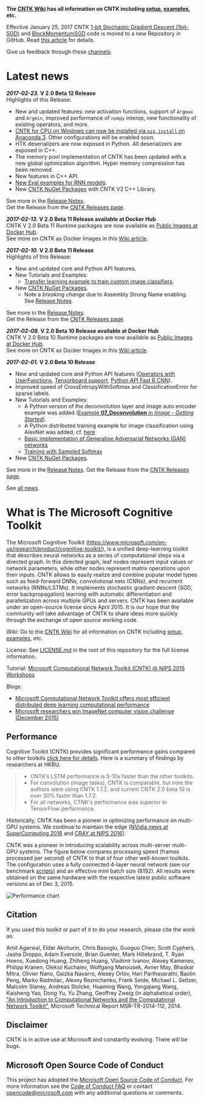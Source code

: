 **The [CNTK Wiki](https://github.com/Microsoft/CNTK/wiki) has all information on CNTK including [setup](https://github.com/Microsoft/CNTK/wiki/Setup-CNTK-on-your-machine), [examples](https://github.com/Microsoft/CNTK/wiki/Examples), etc.**

Effective January 25, 2017 CNTK [1-bit Stochastic Gradient Descent (1bit-SGD)](https://github.com/Microsoft/CNTK/wiki/Enabling-1bit-SGD) and [BlockMomentumSGD](https://github.com/Microsoft/CNTK/wiki/Multiple-GPUs-and-machines#22-block-momentum-sgd) code is moved to a new Repository in GitHub. Read [this article](https://github.com/Microsoft/CNTK/wiki/Update-1bit-SGD-Submodule-Location) for details.

Give us feedback through these [channels](https://github.com/Microsoft/CNTK/wiki/Feedback-Channels).

# Latest news
***2017-02-23.* V 2.0 Beta 12 Release**  
Highlights of this Release:
* New and updated features: new activation functions, support of `Argmax` and `Argmin`, improved performance of `numpy` interop, new functionality of existing operators, and more.
* [CNTK for CPU on Windows can now be installed via `pip install` on Anaconda 3](https://github.com/Microsoft/CNTK/wiki/Setup-CNTK-on-your-machine). Other configurations will be enabled soon.
* HTK deserializers are now exposed in Python. All deserializers are exposed in C++.
* The memory pool implementation of CNTK has been updated with a new global optimization algorithm. Hyper memory compression has been removed.
* New features in C++ API.
* [New Eval examples for RNN models](https://github.com/Microsoft/CNTK/blob/master/Examples/Evaluation/CNTKLibraryCSEvalCPUOnlyExamples/CNTKLibraryCSEvalExamples.cs).
* New [CNTK NuGet Packages](https://github.com/Microsoft/CNTK/wiki/NuGet-Package) with CNTK V2 C++ Library.

See more in the [Release Notes](https://github.com/Microsoft/CNTK/wiki/CNTK_2_0_beta_12_Release_Notes).  
Get the Release from the [CNTK Releases page](https://github.com/Microsoft/CNTK/releases).

***2017-02-13.* V 2.0 Beta 11 Release available at Docker Hub**  
CNTK V 2.0 Beta 11 Runtime packages are now available as [Public Images at Docker Hub](https://hub.docker.com/r/microsoft/cntk/).  
See more on CNTK as Docker Images in this [Wiki article](https://github.com/Microsoft/CNTK/wiki/CNTK-Docker-Containers).

***2017-02-10.* V 2.0 Beta 11 Release**  
Highlights of this Release:
* New and updated core and Python API features.
* New Tutorials and Examples:
  * [Transfer learning example to train custom image classifiers](https://github.com/Microsoft/CNTK/tree/v2.0.beta11.0/Examples/Image/TransferLearning).
* New [CNTK NuGet Packages](https://github.com/Microsoft/CNTK/wiki/NuGet-Package).
  * Note a *breaking change* due to Assembly Strong Name enabling. See [Release Notes](https://github.com/Microsoft/CNTK/wiki/CNTK_2_0_beta_11_Release_Notes).

See more in the [Release Notes](https://github.com/Microsoft/CNTK/wiki/CNTK_2_0_beta_11_Release_Notes).  
Get the Release from the [CNTK Releases page](https://github.com/Microsoft/CNTK/releases).

***2017-02-08.* V 2.0 Beta 10 Release available at Docker Hub**  
CNTK V 2.0 Beta 10 Runtime packages are now available as [Public Images at Docker Hub](https://hub.docker.com/r/microsoft/cntk/).  
See more on CNTK as Docker Images in this [Wiki article](https://github.com/Microsoft/CNTK/wiki/CNTK-Docker-Containers).

***2017-02-01.* V 2.0 Beta 10 Release**  
* New and updated core and Python API features ([Operators with UserFunctions](https://www.cntk.ai/pythondocs/extend.html), [Tensorboard support](https://github.com/Microsoft/CNTK/wiki/Using-TensorBoard-for-Visualization), [Python API Fast R CNN](https://github.com/Microsoft/CNTK/wiki/Object-Detection-using-Fast-R-CNN)).
* Improved speed of CrossEntropyWithSoftmax and ClassificationError for sparse labels.
* New Tutorials and Examples:
  * A Python version of the deconvolution layer and image auto encoder example was added ([Example **07_Deconvolution** in *Image - Getting Started*](https://github.com/Microsoft/CNTK/tree/v2.0.beta10.0/Examples/Image/GettingStarted)).
  * A Python distributed training example for image classification using AlexNet was added, cf. [here](https://github.com/Microsoft/CNTK/tree/v2.0.beta10.0/Examples/Image/Classification/AlexNet/Python)
  * [Basic implementation of Generative Adversarial Networks (GAN) networks](https://github.com/Microsoft/CNTK/blob/v2.0.beta10.0/Tutorials/CNTK_206_Basic_GAN.ipynb)
  * [Training with Sampled Softmax](https://github.com/Microsoft/CNTK/blob/v2.0.beta10.0/Tutorials/CNTK_207_Training_with_Sampled_Softmax.ipynb)
* New [CNTK NuGet Packages](https://github.com/Microsoft/CNTK/wiki/NuGet-Package).

See more in the [Release Notes](https://github.com/Microsoft/CNTK/wiki/CNTK_2_0_beta_10_Release_Notes).
Get the Release from the [CNTK Releases page](https://github.com/Microsoft/CNTK/releases).

See [all news](https://github.com/Microsoft/CNTK/wiki/News).

# What is The Microsoft Cognitive Toolkit

The Microsoft Cognitive Toolkit (https://www.microsoft.com/en-us/research/product/cognitive-toolkit/), is a unified deep-learning toolkit that describes neural networks as a series of computational steps via a directed graph. In this directed graph, leaf nodes represent input values or network parameters, while other nodes represent matrix operations upon their inputs. CNTK allows to easily realize and combine popular model types such as feed-forward DNNs, convolutional nets (CNNs), and recurrent networks (RNNs/LSTMs). It implements stochastic gradient descent (SGD, error backpropagation) learning with automatic differentiation and parallelization across multiple GPUs and servers. CNTK has been available under an open-source license since April 2015. It is our hope that the community will take advantage of CNTK to share ideas more quickly through the exchange of open source working code.

Wiki: Go to the [CNTK Wiki](https://github.com/Microsoft/CNTK/wiki) for all information on CNTK including [setup](https://github.com/Microsoft/CNTK/wiki/Setup-CNTK-on-your-machine ), [examples](https://github.com/Microsoft/CNTK/wiki/Examples ), etc.

License: See [LICENSE.md](./LICENSE.md) in the root of this repository for the full license information.

Tutorial: [Microsoft Computational Network Toolkit (CNTK) @ NIPS 2015 Workshops](https://research.microsoft.com/en-us/um/people/dongyu/CNTK-Tutorial-NIPS2015.pdf)

Blogs:

* [Microsoft Computational Network Toolkit offers most efficient distributed deep learning computational performance](https://blogs.technet.com/b/inside_microsoft_research/archive/2015/12/07/microsoft-computational-network-toolkit-offers-most-efficient-distributed-deep-learning-computational-performance.aspx)
* [Microsoft researchers win ImageNet computer vision challenge (December 2015)](https://blogs.microsoft.com/next/2015/12/10/microsoft-researchers-win-imagenet-computer-vision-challenge/)

## Performance

Cognitive Toolkit (CNTK) provides significant performance gains compared to other toolkits [click here for details](https://arxiv.org/pdf/1608.07249.pdf). Here is a summary of findings by researchers at HKBU.

> * CNTK’s LSTM performance is 5-10x faster than the other toolkits.
> * For convolution (image tasks), CNTK is comparable, but note the authors were using CNTK 1.7.2, and current CNTK 2.0 beta 10 is over 30% faster than 1.7.2.
> * For all networks, CTNK's performance was superior to TensorFlow performance.

Historically, CNTK has been a pioneer in optimizing performance on multi-GPU systems. We continue to maintain the edge ([NVidia news at SuperComputing 2016](http://nvidianews.nvidia.com/news/nvidia-and-microsoft-accelerate-ai-together) and [CRAY at NIPS 2016](https://www.onmsft.com/news/microsoft-and-cray-announce-partnership-to-speed-up-deep-learning-on-supercomputers)).

 CNTK was a pioneer in introducing scalability across multi-server multi-GPU systems. The figure below compares processing speed (frames processed per second) of CNTK to that of four other well-known toolkits. The configuration uses a fully connected 4-layer neural network (see our benchmark [scripts](https://github.com/Alexey-Kamenev/Benchmarks)) and an effective mini batch size (8192). All results were obtained on the same hardware with the respective latest public software versions as of Dec 3, 2015.

![Performance chart](Documentation/Documents/PerformanceChart.png)

## Citation

If you used this toolkit or part of it to do your research, please cite the work as:

Amit Agarwal, Eldar Akchurin, Chris Basoglu, Guoguo Chen, Scott Cyphers, Jasha Droppo, Adam Eversole, Brian Guenter, Mark Hillebrand, T. Ryan Hoens, Xuedong Huang, Zhiheng Huang, Vladimir Ivanov, Alexey Kamenev, Philipp Kranen, Oleksii Kuchaiev, Wolfgang Manousek, Avner May, Bhaskar Mitra, Olivier Nano, Gaizka Navarro, Alexey Orlov, Hari Parthasarathi, Baolin Peng, Marko Radmilac, Alexey Reznichenko, Frank Seide, Michael L. Seltzer, Malcolm Slaney, Andreas Stolcke, Huaming Wang, Yongqiang Wang, Kaisheng Yao, Dong Yu, Yu Zhang, Geoffrey Zweig (in alphabetical order), ["An Introduction to Computational Networks and the Computational Network Toolkit"](https://research.microsoft.com/apps/pubs/?id=226641), Microsoft Technical Report MSR-TR-2014-112, 2014.

## Disclaimer

CNTK is in active use at Microsoft and constantly evolving. There will be bugs.

## Microsoft Open Source Code of Conduct

This project has adopted the [Microsoft Open Source Code of Conduct](https://opensource.microsoft.com/codeofconduct/). For more information see the [Code of Conduct FAQ](https://opensource.microsoft.com/codeofconduct/faq/) or contact [opencode@microsoft.com](mailto:opencode@microsoft.com) with any additional questions or comments.
